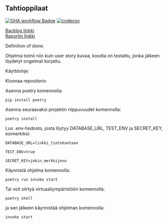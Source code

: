 ## Tahtioppilaat
[![GHA workflow Badge](https://github.com/PieniiSienii/tahtioppilaat/workflows/CI/badge.svg)](https://github.com/Pieniisienii/tahtioppilaat/actions)
[![codecov](https://codecov.io/gh/PieniiSienii/tahtioppilaat/graph/badge.svg?token=0N8NYQEJWQ)](https://codecov.io/gh/PieniiSienii/tahtioppilaat)

[Backlog linkki](https://docs.google.com/spreadsheets/d/1tfCgtgHHC6YhraJJi992deDDh6dO0IaimUXH1h2Ntps/edit?gid=0#gid=0) \
[Raportin linkki](https://docs.google.com/document/d/1hKblVI6xEbdoVMlVcHNgeIzqjhz6HfwkFmPojqSll0E/edit?tab=t.0)

Definition of done: 

Ohjelma toimii niin kuin user story kuvaa, koodia on testattu, jonka jälkeen löydetyt ongelmat korjattu.


Käyttöohje:

Kloonaa repositorio


Asenna poetry komennolla:
```
pip install poetry
```
Asenna seuraavaksi projektin riippuvuudet komennolla:
```
poetry install
```
Luo .env-tiedosto, josta löytyy DATABASE_URL, TEST_ENV ja SECRET_KEY, esimerkiksi:
```
DATABASE_URL=linkki_tietokantaan

TEST_ENV=true

SECRET_KEY=jokin_merkkijono
```
Käynnistä ohjelma komennolla:
```
poetry run invoke start
```
Tai voit siirtyä virtuaaliympäristöön komennolla:
```
poetry shell
```
ja sen jälkeen käynnistää ohjelman komennolla:
```
invoke start
```

